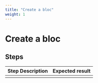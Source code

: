 ```yaml
---
title: "Create a bloc"
weight: 1
---
```


# Create a bloc
## Steps
| Step Description | Expected result |
| ----- | ----- |
|  |  |
